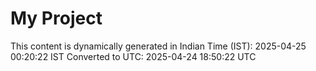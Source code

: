 # My Project

This content is dynamically generated in Indian Time (IST): 2025-04-25 00:20:22 IST
Converted to UTC: 2025-04-24 18:50:22 UTC
